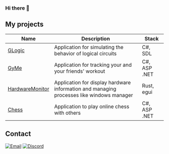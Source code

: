 ### Hi there 👋

## My projects

|Name|Description|Stack|
|----|-----------|--------|
|[GLogic](https://github.com/Igor636965736c610a/GLogic)|Application for simulating the behavior of logical circuits|C#, SDL|
|[GyMe](https://github.com/Igor636965736c610a/GyMe)|Application for tracking your and your friends' workout|C#, ASP .NET|
|[HardwareMonitor](https://github.com/Igor636965736c610a/HardwareMonitor)|Application for display hardware information and managing processes like windows manager|Rust, egui|
|[Chess](https://github.com/Igor636965736c610a/ChessApi)|Application to play online chess with others|C#, ASP .NET|

## Contact
 [![Email](https://img.shields.io/badge/Gmail-D14836?style=for-the-badge&logo=gmail&logoColor=white)](mailto:igormiekina@gmail.com)
 [![Discord](https://img.shields.io/badge/Discord-7289DA?style=for-the-badge&logo=discord&logoColor=white)](https://discordapp.com/users/555710805040037889)

<!--
**Igor636965736c610a/Igor636965736c610a** is a ✨ _special_ ✨ repository because its `README.md` (this file) appears on your GitHub profile.

Here are some ideas to get you started:

- 🔭 I’m currently working on ...
- 🌱 I’m currently learning ...
- 👯 I’m looking to collaborate on ...
- 🤔 I’m looking for help with ...
- 💬 Ask me about ...
- 📫 How to reach me: ...
- 😄 Pronouns: ...
- ⚡ Fun fact: ...
-->
